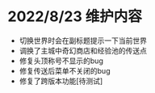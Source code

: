 # 2022/8/23 维护内容

* 切换世界时会在副标题提示一下当前世界
* 调换了主城中奇幻商店和经验池的传送点
* 修复头顶称号不显示的bug
* 修复传送后菜单不关闭的bug
* 修复了跨版本功能\[待测试]
